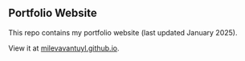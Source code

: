 ## Portfolio Website

This repo contains my portfolio website (last updated January 2025).

View it at [milevavantuyl.github.io](https://milevavantuyl.github.io/).
